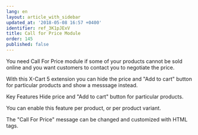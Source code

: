 ```yaml
---
lang: en
layout: article_with_sidebar
updated_at: '2018-05-08 16:57 +0400'
identifier: ref_3K1pJExV
title: Call for Price Module
order: 145
published: false
---
```

You need Call For Price module if some of your products cannot be sold online and you want customers to contact you to negotiate the price.

With this X-Cart 5 extension you can hide the price and "Add to cart" button for particular products and show a messsage instead.

Key Features
Hide price and "Add to cart" button for particular products.

You can enable this feature per product, or per product variant.

The "Call For Price" message can be changed and customized with HTML tags.


